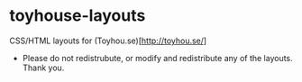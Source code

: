 # toyhouse-layouts
CSS/HTML layouts for (Toyhou.se)[http://toyhou.se/]
- Please do not redistrubute, or modify and redistribute any of the layouts. Thank you.
